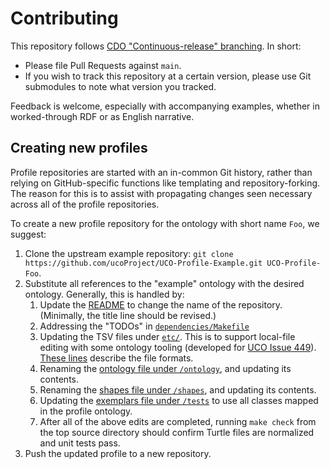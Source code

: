 # Contributing

This repository follows [CDO "Continuous-release" branching](https://cyberdomainontology.org/ontology/development/#branching-cdo-continuous).  In short:

* Please file Pull Requests against `main`.
* If you wish to track this repository at a certain version, please use Git submodules to note what version you tracked.

Feedback is welcome, especially with accompanying examples, whether in worked-through RDF or as English narrative.


## Creating new profiles

Profile repositories are started with an in-common Git history, rather than relying on GitHub-specific functions like templating and repository-forking.  The reason for this is to assist with propagating changes seen necessary across all of the profile repositories.

To create a new profile repository for the ontology with short name `Foo`, we suggest:

1. Clone the upstream example repository: `git clone https://github.com/ucoProject/UCO-Profile-Example.git UCO-Profile-Foo`.
1. Substitute all references to the "example" ontology with the desired ontology.  Generally, this is handled by:
   1. Update the [README](README.md) to change the name of the repository.  (Minimally, the title line should be revised.)
   1. Addressing the "TODOs" in [`dependencies/Makefile`](dependencies/Makefile)
   1. Updating the TSV files under [`etc/`](etc/).  This is to support local-file editing with some ontology tooling (developed for [UCO Issue 449](https://github.com/ucoProject/UCO/issues/449)).  [These lines](https://github.com/ucoProject/UCO/blob/1.2.0/src/create-catalog-v001.xml.py#L68-L77) describe the file formats.
   1. Renaming the [ontology file under `/ontology`](ontology/uco-example.ttl), and updating its contents.
   1. Renaming the [shapes file under `/shapes`](shapes/sh-example.ttl), and updating its contents.
   1. Updating the [exemplars file under `/tests`](tests/exemplars.ttl) to use all classes mapped in the profile ontology.
   1. After all of the above edits are completed, running `make check` from the top source directory should confirm Turtle files are normalized and unit tests pass.
1. Push the updated profile to a new repository.
